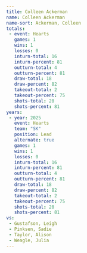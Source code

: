 ```yaml
---
title: Colleen Ackerman
name: Colleen Ackerman
name-sort: Ackerman, Colleen
totals:
 - event: Hearts
   games: 1
   wins: 1
   losses: 0
   inturn-total: 16
   inturn-percent: 81
   outturn-total: 4
   outturn-percent: 81
   draw-total: 18
   draw-percent: 82
   takeout-total: 2
   takeout-percent: 75
   shots-total: 20
   shots-percent: 81
years:
 - year: 2025
   event: Hearts
   team: "SK"
   position: Lead
   alternate: true
   games: 1
   wins: 1
   losses: 0
   inturn-total: 16
   inturn-percent: 81
   outturn-total: 4
   outturn-percent: 81
   draw-total: 18
   draw-percent: 82
   takeout-total: 2
   takeout-percent: 75
   shots-total: 20
   shots-percent: 81
vs:
 - Gustafson, Leigh
 - Pinksen, Sadie
 - Taylor, Alison
 - Weagle, Julia
---
```

